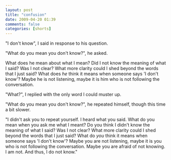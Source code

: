 ```yaml
---
layout: post
title: "confusion"
date: 2009-04-20 01:39
comments: false
categories: [shorts]
---
```


"I don't know", I said in response to his question.

"What do you mean you don't know?", he asked.

What does he mean about what I mean? Did I not know the meaning of what I said? Was I not clear? What more clarity could I shed beyond the words that I just said? What does <em>he</em> think it means when someone says 'I don't know'? Maybe he is not listening, maybe it is him who is not following the conversation.

"What?", I replied with the only word I could muster up.

"What do you mean you don't know?", he repeated himself, though this time a bit slower. 

"I didn't ask you to repeat yourself. I heard what you said. What do you mean when you ask me what I meant? Do you think I didn't know the meaning of what I said? Was I not clear? What more clarity could I shed beyond the words that I just said? What do <em>you</em> think it means when someone says 'I don't know'? Maybe you are not listening, maybe it is you who is not following the conversation. Maybe you are afraid of not knowing. I am not. And thus, I do not know."
